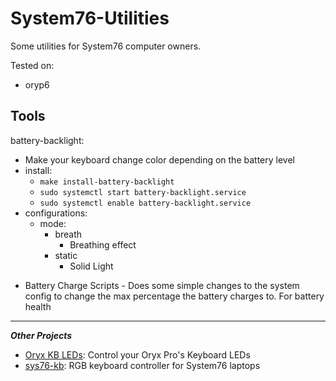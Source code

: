 # System76-Utilities

Some utilities for System76 computer owners.

Tested on:

* oryp6


## Tools

battery-backlight: 
* Make your keyboard change color depending on the battery level
* install:
  * `make install-battery-backlight`
  * `sudo systemctl start battery-backlight.service`
  * `sudo systemctl enable battery-backlight.service`
* configurations:
  * mode:
	* breath
		* Breathing effect
	* static
		* Solid Light

- Battery Charge Scripts - Does some simple changes to the system config to change the max percentage the battery charges to. For battery health

----

***Other Projects***

- [Oryx KB LEDs](https://github.com/davemcphee/oryx-kb-leds): Control your Oryx Pro's Keyboard LEDs
- [sys76-kb](https://github.com/bambash/sys76-kb): RGB keyboard controller for System76 laptops
